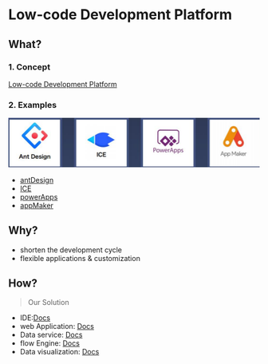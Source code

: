 # Low-code Development Platform
## What?
### 1. Concept
[Low-code Development Platform](https://en.wikipedia.org/wiki/Low-code_development_platform)

### 2. Examples

![1565974137816](./README.assets/1565974137816.png)

- [antDesign](https://ant.design/index-cn)
- [ICE](https://ice.work/)
- [powerApps](https://docs.microsoft.com/zh-cn/powerapps/powerapps-overview)
- [appMaker]()

## Why?
- shorten the development cycle
- flexible applications & customization

## How?
> Our Solution
- IDE:[Docs]()
- web Application: [Docs]()
- Data service: [Docs]()
- flow Engine: [Docs]()
- Data visualization: [Docs]()